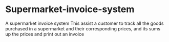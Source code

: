# Supermarket-invoice-system

A supermarket invoice system This assist a customer to track all the goods purchased in a supermarket and their corresponding prices, and its sums up the prices and print out an invoice





